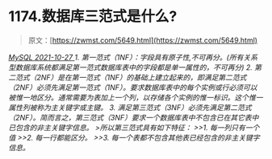 <!--yml
category: 未分类
date: 0001-01-01 00:00:00
-->

# 1174.数据库三范式是什么?

> 原文：[https://zwmst.com/5649.html](https://zwmst.com/5649.html)

   [ *MySQL* ](https://zwmst.com/mysql)*[ <time datetime="2021-10-28T00:54:59+08:00"> 2021-10-27 </time> ](https://zwmst.com/5649.html)  1.  第一范式（1NF）：字段具有原子性,不可再分。(所有关系型数据库系统都满足第一范式数据库表中的字段都是单一属性的，不可再分)
2.  第二范式（2NF）是在第一范式（1NF）的基础上建立起来的，即满足第二范式（2NF）必须先满足第一范式（1NF）。要求数据库表中的每个实例或行必须可以被惟一地区分。通常需要为表加上一个列，以存储各个实例的惟一标识。这个惟一属性列被称为主关键字或主键。
3.  满足第三范式（3NF）必须先满足第二范式（2NF）。简而言之，第三范式（3NF）要求一个数据库表中不包含已在其它表中已包含的非主关键字信息。 >所以第三范式具有如下特征： >>1\. 每一列只有一个值 >>2\. 每一行都能区分。 >>3\. 每一个表都不包含其他表已经包含的非主关键字信息。*
